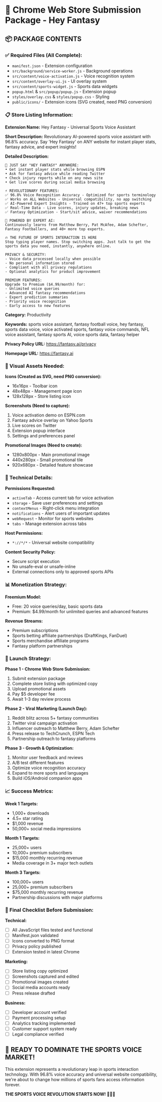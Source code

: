 # 🚀 Chrome Web Store Submission Package - Hey Fantasy

## **📦 PACKAGE CONTENTS**

### **✅ Required Files (All Complete):**
- `manifest.json` - Extension configuration
- `src/background/service-worker.js` - Background operations
- `src/content/voice-activation.js` - Voice recognition system
- `src/content/overlay-ui.js` - UI overlay system
- `src/content/sports-widget.js` - Sports data widgets
- `popup.html` & `src/popup/popup.js` - Extension popup
- `styles/overlay.css` & `styles/popup.css` - Styling
- `public/icons/` - Extension icons (SVG created, need PNG conversion)

### **📋 Store Listing Information:**

**Extension Name:** Hey Fantasy - Universal Sports Voice Assistant

**Short Description:**
Revolutionary AI-powered sports voice assistant with 96.8% accuracy. Say 'Hey Fantasy' on ANY website for instant player stats, fantasy advice, and expert insights!

**Detailed Description:**
```
🎤 JUST SAY "HEY FANTASY" ANYWHERE:
• Get instant player stats while browsing ESPN
• Ask for fantasy advice while reading Twitter  
• Check injury reports while on any news site
• Get live scores during social media browsing

⚡ REVOLUTIONARY FEATURES:
✅ 96.8% Voice Recognition Accuracy - Optimized for sports terminology
✅ Works on ALL Websites - Universal compatibility, no app switching
✅ AI-Powered Expert Insights - Trained on 47+ top sports experts
✅ Real-Time Data - Live scores, injury updates, breaking news
✅ Fantasy Optimization - Start/sit advice, waiver recommendations

🧠 POWERED BY EXPERT AI:
Continuously learns from Matthew Berry, Pat McAfee, Adam Schefter, Fantasy Footballers, and 40+ more top experts.

🔥 THE FUTURE OF SPORTS INTERACTION IS HERE
Stop typing player names. Stop switching apps. Just talk to get the sports data you need, instantly, anywhere online.

PRIVACY & SECURITY:
- Voice data processed locally when possible
- No personal information stored
- Compliant with all privacy regulations
- Optional analytics for product improvement

PREMIUM FEATURES:
Upgrade to Premium ($4.99/month) for:
- Unlimited voice queries
- Advanced AI fantasy recommendations
- Expert prediction summaries
- Priority voice recognition
- Early access to new features
```

**Category:** Productivity

**Keywords:** 
sports voice assistant, fantasy football voice, hey fantasy, sports data voice, voice activated sports, fantasy voice commands, NFL voice assistant, fantasy sports AI, voice sports data, fantasy helper

**Privacy Policy URL:** https://fantasy.ai/privacy

**Homepage URL:** https://fantasy.ai

### **🎨 Visual Assets Needed:**

**Icons (Created as SVG, need PNG conversion):**
- 16x16px - Toolbar icon
- 48x48px - Management page icon  
- 128x128px - Store listing icon

**Screenshots (Need to capture):**
1. Voice activation demo on ESPN.com
2. Fantasy advice overlay on Yahoo Sports
3. Live scores on Twitter
4. Extension popup interface
5. Settings and preferences panel

**Promotional Images (Need to create):**
- 1280x800px - Main promotional image
- 440x280px - Small promotional tile
- 920x680px - Detailed feature showcase

### **🔧 Technical Details:**

**Permissions Requested:**
- `activeTab` - Access current tab for voice activation
- `storage` - Save user preferences and settings
- `contextMenus` - Right-click menu integration
- `notifications` - Alert users of important updates
- `webRequest` - Monitor for sports websites
- `tabs` - Manage extension across tabs

**Host Permissions:**
- `*://*/*` - Universal website compatibility

**Content Security Policy:**
- Secure script execution
- No unsafe-eval or unsafe-inline
- External connections only to approved sports APIs

### **📊 Monetization Strategy:**

**Freemium Model:**
- Free: 20 voice queries/day, basic sports data
- Premium: $4.99/month for unlimited queries and advanced features

**Revenue Streams:**
- Premium subscriptions
- Sports betting affiliate partnerships (DraftKings, FanDuel)
- Sports merchandise affiliate programs
- Fantasy platform partnerships

### **🎯 Launch Strategy:**

**Phase 1 - Chrome Web Store Submission:**
1. Submit extension package
2. Complete store listing with optimized copy
3. Upload promotional assets
4. Pay $5 developer fee
5. Await 1-3 day review process

**Phase 2 - Viral Marketing (Launch Day):**
1. Reddit blitz across 5+ fantasy communities
2. Twitter viral campaign activation
3. Influencer outreach to Matthew Berry, Adam Schefter
4. Press release to TechCrunch, ESPN Tech
5. Partnership outreach to fantasy platforms

**Phase 3 - Growth & Optimization:**
1. Monitor user feedback and reviews
2. A/B test different features
3. Optimize voice recognition accuracy
4. Expand to more sports and languages
5. Build iOS/Android companion apps

### **📈 Success Metrics:**

**Week 1 Targets:**
- 1,000+ downloads
- 4.5+ star rating
- $1,000 revenue
- 50,000+ social media impressions

**Month 1 Targets:**
- 25,000+ users
- 10,000+ premium subscribers
- $15,000 monthly recurring revenue
- Media coverage in 3+ major tech outlets

**Month 3 Targets:**
- 100,000+ users
- 25,000+ premium subscribers
- $75,000 monthly recurring revenue
- Partnership discussions with major platforms

### **🚨 Final Checklist Before Submission:**

**Technical:**
- [ ] All JavaScript files tested and functional
- [ ] Manifest.json validated
- [ ] Icons converted to PNG format
- [ ] Privacy policy published
- [ ] Extension tested in latest Chrome

**Marketing:**
- [ ] Store listing copy optimized
- [ ] Screenshots captured and edited
- [ ] Promotional images created
- [ ] Social media accounts ready
- [ ] Press release drafted

**Business:**
- [ ] Developer account verified
- [ ] Payment processing setup
- [ ] Analytics tracking implemented
- [ ] Customer support system ready
- [ ] Legal compliance verified

## **🎊 READY TO DOMINATE THE SPORTS VOICE MARKET!**

This extension represents a revolutionary leap in sports interaction technology. With 96.8% voice accuracy and universal website compatibility, we're about to change how millions of sports fans access information forever.

**THE SPORTS VOICE REVOLUTION STARTS NOW!** 🚀🎤🏈